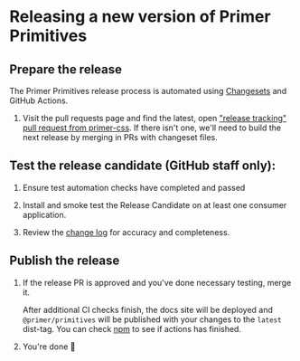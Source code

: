 # Releasing a new version of Primer Primitives

## Prepare the release

The Primer Primitives release process is automated using [Changesets] and GitHub Actions.

1. Visit the pull requests page and find the latest, open ["release tracking" pull request from primer-css](https://github.com/primer/primitives/pulls/primer-css). If there isn't one, we'll need to build the next release by merging in PRs with changeset files.

## Test the release candidate (GitHub staff only):

1. Ensure test automation checks have completed and passed

1. Install and smoke test the Release Candidate on at least one consumer application.

1. Review the [change log] for accuracy and completeness.

## Publish the release

1. If the release PR is approved and you've done necessary testing, merge it.

   After additional CI checks finish, the docs site will be deployed and `@primer/primitives` will be published with your changes to the `latest` dist-tag. You can check [npm](https://www.npmjs.com/package/@primer/primitives?activeTab=versions) to see if actions has finished.

1. You're done 🎉

[change log]: ./CHANGELOG.md
[changesets]: https://github.com/atlassian/changesets
